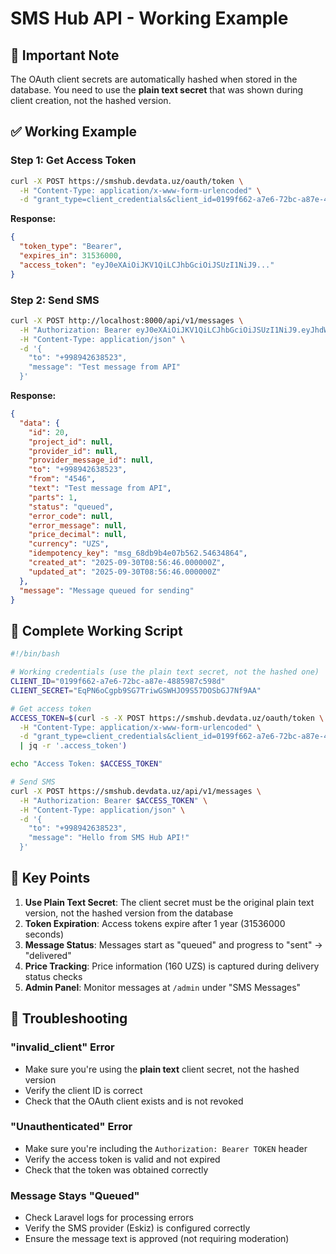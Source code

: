 # SMS Hub API - Working Example

## 🚨 Important Note
The OAuth client secrets are automatically hashed when stored in the database. You need to use the **plain text secret** that was shown during client creation, not the hashed version.

## ✅ Working Example

### Step 1: Get Access Token
```bash
curl -X POST https://smshub.devdata.uz/oauth/token \
  -H "Content-Type: application/x-www-form-urlencoded" \
  -d "grant_type=client_credentials&client_id=0199f662-a7e6-72bc-a87e-4885987c598d&client_secret=EqPN6oCgpb9SG7TriwGSWHJO9S57DOSbGJ7Nf9AA"
```

**Response:**
```json
{
  "token_type": "Bearer",
  "expires_in": 31536000,
  "access_token": "eyJ0eXAiOiJKV1QiLCJhbGciOiJSUzI1NiJ9..."
}
```

### Step 2: Send SMS
```bash
curl -X POST http://localhost:8000/api/v1/messages \
  -H "Authorization: Bearer eyJ0eXAiOiJKV1QiLCJhbGciOiJSUzI1NiJ9.eyJhdWQiOiJjYzU3NTRmMC1iMDk0LTQ3YzItYTRiOS00ZGY4MWE5ZDYzNDQiLCJqdGkiOiJhNTc2N2I2NTc2NzhhZDVjZGM0NGE1ZWY4MWI4OWUxMThiOGFjMzYwNmNkOWM0NjFlMjkzMzc5ZTc4ODNiNWY0NjJhNDZiYzJiY2FkNWY3YSIsImlhdCI6MTc1OTIxNjkxNy40NjE4NDYsIm5iZiI6MTc1OTIxNjkxNy40NjE4NDcsImV4cCI6MTc5MDc1MjkxNy40NTU1MTMsInN1YiI6ImNjNTc1NGYwLWIwOTQtNDdjMi1hNGI5LTRkZjgxYTlkNjM0NCIsInNjb3BlcyI6W119.Re8CIoc2ynQfInRYNiGMQlPuZbiWO8-g9N9BtBWkWQ_8BhfTRHTOOjgO9a_U3OoXEwtxoYLXpItgFtuwt5Jk8brMxbPRaUBYkWOOsdTHqKXVPUxBpvCs5M7jW7ZgNV50-amTJppkOvi55MifjUDZUT8WCRts3ImQUBF9mJLHOkMZMmv0zpfkS78CXQrHkg0wPo6UL2wKcdR2OdpJSdYcg-yy_HvoyztB9OaVWyOAy-jwkk8gPBG9FFMjvwe6t7tYwhppRSrkguqSb8MBQSh7DXPJO6K_fZ8IgimS6pJeD7lz6racFs0283K2mt-cbL96FfxK17OGbFpv43WKX8TsJwkSj4tSc6ps_4SwJcQsSpGIoooPO12gm10Zo1-3K8bm4TK_3NezkCag-Y61rKfF5AqjzQQOrR7MePxjtpim0Rmg06vXdZLBRVYFy0Z0hm6mdpdodLci7eEh5J0RXXCJ764b_TNyNhE0LDrSBWrYjhW1EjxSGgLjTp88XzSwsPuDZLq7ChWhLjfrypPtiEqbrNPOrqh6Zu_WK45tzI_KiRQlmcwMi5wyN0tT_qQv5azHbKGFItiPig9tyQmTeYtYn0OVOzo4Io_qpsLHA6RXxHJC9TWkFFF5--gyIRpvC5VfJ9tG2Vk9wfh5JoaYONfvhUJHeYZmwkKVL0YXWQc45z0" \
  -H "Content-Type: application/json" \
  -d '{
    "to": "+998942638523",
    "message": "Test message from API"
  }'
```

**Response:**
```json
{
  "data": {
    "id": 20,
    "project_id": null,
    "provider_id": null,
    "provider_message_id": null,
    "to": "+998942638523",
    "from": "4546",
    "text": "Test message from API",
    "parts": 1,
    "status": "queued",
    "error_code": null,
    "error_message": null,
    "price_decimal": null,
    "currency": "UZS",
    "idempotency_key": "msg_68db9b4e07b562.54634864",
    "created_at": "2025-09-30T08:56:46.000000Z",
    "updated_at": "2025-09-30T08:56:46.000000Z"
  },
  "message": "Message queued for sending"
}
```

## 🔧 Complete Working Script

```bash
#!/bin/bash

# Working credentials (use the plain text secret, not the hashed one)
CLIENT_ID="0199f662-a7e6-72bc-a87e-4885987c598d"
CLIENT_SECRET="EqPN6oCgpb9SG7TriwGSWHJO9S57DOSbGJ7Nf9AA"

# Get access token
ACCESS_TOKEN=$(curl -s -X POST https://smshub.devdata.uz/oauth/token \
  -H "Content-Type: application/x-www-form-urlencoded" \
  -d "grant_type=client_credentials&client_id=0199f662-a7e6-72bc-a87e-4885987c598d&client_secret=EqPN6oCgpb9SG7TriwGSWHJO9S57DOSbGJ7Nf9AA" \
  | jq -r '.access_token')

echo "Access Token: $ACCESS_TOKEN"

# Send SMS
curl -X POST https://smshub.devdata.uz/api/v1/messages \
  -H "Authorization: Bearer $ACCESS_TOKEN" \
  -H "Content-Type: application/json" \
  -d '{
    "to": "+998942638523",
    "message": "Hello from SMS Hub API!"
  }'
```

## 📝 Key Points

1. **Use Plain Text Secret**: The client secret must be the original plain text version, not the hashed version from the database
2. **Token Expiration**: Access tokens expire after 1 year (31536000 seconds)
3. **Message Status**: Messages start as "queued" and progress to "sent" → "delivered"
4. **Price Tracking**: Price information (160 UZS) is captured during delivery status checks
5. **Admin Panel**: Monitor messages at `/admin` under "SMS Messages"

## 🚨 Troubleshooting

### "invalid_client" Error
- Make sure you're using the **plain text** client secret, not the hashed version
- Verify the client ID is correct
- Check that the OAuth client exists and is not revoked

### "Unauthenticated" Error
- Make sure you're including the `Authorization: Bearer TOKEN` header
- Verify the access token is valid and not expired
- Check that the token was obtained correctly

### Message Stays "Queued"
- Check Laravel logs for processing errors
- Verify the SMS provider (Eskiz) is configured correctly
- Ensure the message text is approved (not requiring moderation)
